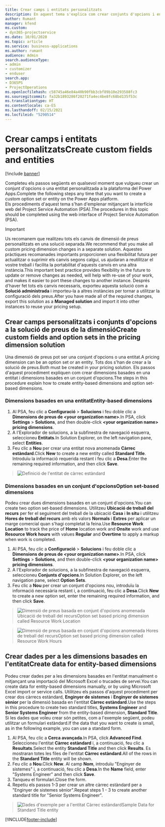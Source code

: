 ```yaml
---
title: Crear camps i entitats personalitzats
description: En aquest tema s'explica com crear conjunts d'opcions i entitats a la vostra pròpia solució a la plataforma Power Apps.
author: Rumant
manager: kfend
ms.custom:
- dyn365-projectservice
ms.date: 10/01/2020
ms.topic: article
ms.service: business-applications
ms.author: rumant
audience: Admin
search.audienceType:
- admin
- customizer
- enduser
search.app:
- D365PS
- ProjectOperations
ms.openlocfilehash: c58745a46e84a40b90fbb3cbf89b10e293588fc3
ms.sourcegitcommit: fa32b1893286f20271fa4ec4be8fc68bd135f53c
ms.translationtype: HT
ms.contentlocale: ca-ES
ms.lasthandoff: 02/15/2021
ms.locfileid: "5290514"
---
```

# <a name="create-custom-fields-and-entities"></a><span data-ttu-id="60de4-103">Crear camps i entitats personalitzats</span><span class="sxs-lookup"><span data-stu-id="60de4-103">Create custom fields and entities</span></span> 

[!include [banner](../includes/psa-now-project-operations.md)]

<span data-ttu-id="60de4-104">Completeu els passos següents en qualsevol moment que vulgueu crear un conjunt d'opcions o una entitat personalitzada a la plataforma del Power Apps.</span><span class="sxs-lookup"><span data-stu-id="60de4-104">Complete the following steps any time that you want to create a custom option set or entity on the Power Apps platform.</span></span>  
<span data-ttu-id="60de4-105">Els procediments d'aquest tema s'han d'emplenar mitjançant la interfície web del Project Service Automation (PSA).</span><span class="sxs-lookup"><span data-stu-id="60de4-105">The procedures in this topic should be completed using the web interface of Project Service Automation (PSA).</span></span>

> [!IMPORTANT]
> <span data-ttu-id="60de4-106">Us recomanem que realitzeu tots els canvis de dimensió de preus personalitzats en una solució separada.</span><span class="sxs-lookup"><span data-stu-id="60de4-106">We recommend that you make all custom pricing dimension changes in a separate solution.</span></span> <span data-ttu-id="60de4-107">Aquestes pràctiques recomanades importants proporcionen una flexibilitat futura per actualitzar o suprimir els canvis segons calgui, us ajudaran a reutilitzar el vostre treball i facilita la portabilitat d'aquests canvis en una altra instància.</span><span class="sxs-lookup"><span data-stu-id="60de4-107">This important best practice provides flexibility in the future to update or remove changes as needed, will help with re-use of your work, and makes it easier to port these changes to another instance.</span></span> <span data-ttu-id="60de4-108">Després d'haver fet tots els canvis necessaris, exporteu aquesta solució com a **Solució administrada** i importeu-la a altres instàncies per tornar a utilitzar la configuració dels preus.</span><span class="sxs-lookup"><span data-stu-id="60de4-108">After you have made all of the required changes, export this solution as a **Managed solution** and import it into other instances to reuse your pricing setup.</span></span>

  
## <a name="create-custom-fields-and-option-sets-in-the-pricing-dimension-solution"></a><span data-ttu-id="60de4-109">Crear camps personalitzats i conjunts d'opcions a la solució de preus de la dimensió</span><span class="sxs-lookup"><span data-stu-id="60de4-109">Create custom fields and option sets in the pricing dimension solution</span></span>

<span data-ttu-id="60de4-110">Una dimensió de preus pot ser una conjunt d'opcions o una entitat.</span><span class="sxs-lookup"><span data-stu-id="60de4-110">A pricing dimension can be an option set or an entity.</span></span> <span data-ttu-id="60de4-111">Tots dos s'han de crear a la solució de preus.</span><span class="sxs-lookup"><span data-stu-id="60de4-111">Both must be created in your pricing solution.</span></span> <span data-ttu-id="60de4-112">Els passos d'aquest procediment expliquen com crear dimensions basades en una entitat i dimensions basades en un conjunt d'opcions.</span><span class="sxs-lookup"><span data-stu-id="60de4-112">The steps in this procedure explain how to create entity-based dimensions and option set-based dimensions.</span></span>

### <a name="entity-based-dimensions"></a><span data-ttu-id="60de4-113">Dimensions basades en una entitat</span><span class="sxs-lookup"><span data-stu-id="60de4-113">Entity-based dimensions</span></span>

1. <span data-ttu-id="60de4-114">Al PSA, feu clic a **Configuració** > **Solucions** i feu doble clic a **Dimensions de preus de \<your organization name>**.</span><span class="sxs-lookup"><span data-stu-id="60de4-114">In PSA, click **Settings** > **Solutions**, and then double-click **\<your organization name> pricing dimensions**.</span></span>
2. <span data-ttu-id="60de4-115">A l'Explorador de solucions, a la subfinestra de navegació esquerra, seleccioneu **Entitats**.</span><span class="sxs-lookup"><span data-stu-id="60de4-115">In Solution Explorer, on the left navigation pane, select **Entities**.</span></span>
3. <span data-ttu-id="60de4-116">Feu clic a **Nou** per crear una entitat nova anomenada **Càrrec estàndard**.</span><span class="sxs-lookup"><span data-stu-id="60de4-116">Click **New** to create a new entity called **Standard Title**.</span></span> <span data-ttu-id="60de4-117">Introduïu la informació requerida restant i feu clic a **Desa**.</span><span class="sxs-lookup"><span data-stu-id="60de4-117">Enter the remaining required information, and then click **Save**.</span></span>

> ![Definició de l'entitat de càrrec estàndard](media/Standard-Title-entity-definition.png)


### <a name="option-set-based-dimensions"></a><span data-ttu-id="60de4-119">Dimensions basades en un conjunt d'opcions</span><span class="sxs-lookup"><span data-stu-id="60de4-119">Option set-based dimensions</span></span> 
<span data-ttu-id="60de4-120">Podeu crear dues dimensions basades en un conjunt d'opcions.</span><span class="sxs-lookup"><span data-stu-id="60de4-120">You can create two option set-based dimensions.</span></span> <span data-ttu-id="60de4-121">Utilitzeu **Ubicació de treball del recurs** per fer el seguiment del treball de la ubicació **Casa** i **In situ** i utilitzeu **Hores de treball del recurs** amb els valors **Normals** i **Extres** per aplicar un marge comercial quan s'hagi completat la feina.</span><span class="sxs-lookup"><span data-stu-id="60de4-121">Use **Resource Work Location** to track the price of **Home** location work and **Onsite** work and use **Resource Work hours** with values **Regular** and **Overtime** to apply a markup when work is completed.</span></span>


1. <span data-ttu-id="60de4-122">Al PSA, feu clic a **Configuració** > **Solucions** i feu doble clic a **Dimensions de preus de \<your organization name>**.</span><span class="sxs-lookup"><span data-stu-id="60de4-122">In PSA, click **Settings** > **Solutions**, and then double-click  **\<your organization name> pricing dimensions**.</span></span> 
2. <span data-ttu-id="60de4-123">A l'Explorador de solucions, a la subfinestra de navegació esquerra, seleccioneu **Conjunts d'opcions**.</span><span class="sxs-lookup"><span data-stu-id="60de4-123">In Solution Explorer, on the left navigation pane, select  **Option Sets**.</span></span> 
3. <span data-ttu-id="60de4-124">Feu clic a **Nou** per crear un conjunt d'opcions nou, introduïu la informació necessària restant i, a continuació, feu clic a **Desa**.</span><span class="sxs-lookup"><span data-stu-id="60de4-124">Click **New** to create a new option set, enter the remaining required information, and then click **Save**.</span></span>

> ![<span data-ttu-id="60de4-125">Dimensió de preus basada en conjunt d'opcions anomenada Ubicació de treball del recurs</span><span class="sxs-lookup"><span data-stu-id="60de4-125">Option set based pricing dimension called Resource Work Location</span></span> ](media/Option-set-PD-called-Resource-Work-Location.png)

> ![<span data-ttu-id="60de4-126">Dimensió de preus basada en conjunt d'opcions anomenada Hores de treball del recurs</span><span class="sxs-lookup"><span data-stu-id="60de4-126">Option set based pricing dimension called Resource Work Hours</span></span> ](media/Option-set-PD-called-Resource-Work-Hours.PNG)


## <a name="create-data-for-entity-based-dimensions"></a><span data-ttu-id="60de4-127">Crear dades per a les dimensions basades en l'entitat</span><span class="sxs-lookup"><span data-stu-id="60de4-127">Create data for entity-based dimensions</span></span>

<span data-ttu-id="60de4-128">Podeu crear dades per a les dimensions basades en l'entitat manualment o mitjançant una importació del Microsoft Excel o trucades de servei.</span><span class="sxs-lookup"><span data-stu-id="60de4-128">You can create data for entity-based dimensions manually, or by using Microsoft Excel import or service calls.</span></span> <span data-ttu-id="60de4-129">Utilitzeu els passos d'aquest procediment per crear dos càrrecs estàndard, **Enginyer de sistemes** i **Enginyer de sistemes sènior** per la dimensió basada en l'entitat **Càrrec estàndard**.</span><span class="sxs-lookup"><span data-stu-id="60de4-129">Use the steps in this procedure to create two standard titles, **Systems Engineer** and **Senior Systems Engineer** from the entity-based dimension, **Standard Title**.</span></span> <span data-ttu-id="60de4-130">Si les dades que voleu crear són petites, com a l'exemple següent, podeu utilitzar un formulari estàndard.</span><span class="sxs-lookup"><span data-stu-id="60de4-130">If the data that you want to create is small, as in the following example, you can use a standard form.</span></span>

1. <span data-ttu-id="60de4-131">Al PSA, feu clic a **Cerca avançada**.</span><span class="sxs-lookup"><span data-stu-id="60de4-131">In PSA, click **Advanced Find**.</span></span> <span data-ttu-id="60de4-132">Seleccioneu l'entitat **Càrrec estàndard** i, a continuació, feu clic a **Resultats**.</span><span class="sxs-lookup"><span data-stu-id="60de4-132">Select the entity **Standard Title** and then click **Results**.</span></span> <span data-ttu-id="60de4-133">Es mostraran totes les files de l'entitat **Càrrec estàndard**.</span><span class="sxs-lookup"><span data-stu-id="60de4-133">All of the rows in the **Standard Title** entity will be shown.</span></span>
2. <span data-ttu-id="60de4-134">Feu clic a **Nou**.</span><span class="sxs-lookup"><span data-stu-id="60de4-134">Click **New**.</span></span> <span data-ttu-id="60de4-135">Al camp **Nom**, introduïu "Enginyer de sistemes" i, a continuació, feu clic a **Desa**.</span><span class="sxs-lookup"><span data-stu-id="60de4-135">In the **Name** field, enter "Systems Engineer" and then click **Save**.</span></span>
3. <span data-ttu-id="60de4-136">Tanqueu el formulari.</span><span class="sxs-lookup"><span data-stu-id="60de4-136">Close the form.</span></span> 
4. <span data-ttu-id="60de4-137">Repetiu els passos 1-3 per crear un altre càrrec estàndard per a "Enginyer de sistemes sènior".</span><span class="sxs-lookup"><span data-stu-id="60de4-137">Repeat steps 1 - 3 to create another standard title for "Senior Systems Engineer".</span></span>

> ![<span data-ttu-id="60de4-138">Dades d'exemple per a l'entitat Càrrec estàndard</span><span class="sxs-lookup"><span data-stu-id="60de4-138">Sample Data for Standard Title entity</span></span> ](media/ST-data.png)




[!INCLUDE[footer-include](../includes/footer-banner.md)]